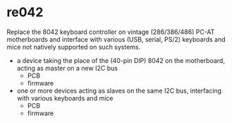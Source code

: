 # re042

Replace the 8042 keyboard controller on vintage (286/386/486) PC-AT motherboards and interface with various (USB, serial, PS/2) keyboards and mice not natively supported on such systems.

- a device taking the place of the (40-pin DIP) 8042 on the motherboard, acting as master on a new I2C bus
  - PCB
  - firmware
- one or more devices acting as slaves on the same I2C bus, interfacing with various keyboards and mice
  - PCB
  - firmware
